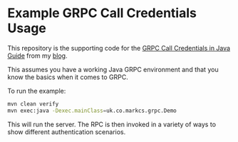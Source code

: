 # Example GRPC Call Credentials Usage

This repository is the supporting code for the [GRPC Call Credentials in Java Guide](https://mark-cs.co.uk/posts/grpc-call-credentials-in-java/) from my [blog](https://mark-cs.co.uk).

This assumes you have a working Java GRPC environment and that you know the basics when it comes to GRPC.

To run the example:

```bash
mvn clean verify
mvn exec:java -Dexec.mainClass=uk.co.markcs.grpc.Demo
```

This will run the server.
The RPC is then invoked in a variety of ways to show different authentication scenarios.
